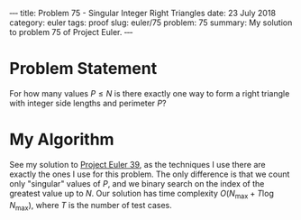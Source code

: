 ‐‐‐
title: Problem 75 - Singular Integer Right Triangles
date: 23 July 2018
category: euler
tags: proof
slug: euler/75
problem: 75
summary: My solution to problem 75 of Project Euler.
‐‐‐

# Problem Statement

For how many values $P \le N$ is there exactly one way to form a right triangle with integer side lengths and perimeter $P$?

# My Algorithm

See my solution to [Project Euler 39](../39/), as the techniques I use there are exactly the ones I use for this problem.
The only difference is that we count only "singular" values of $P$, and we binary search on the index of the greatest value up to $N$.
Our solution has time complexity $O(N_{\text{max}} + T\log N_{\text{max}})$, where $T$ is the number of test cases.